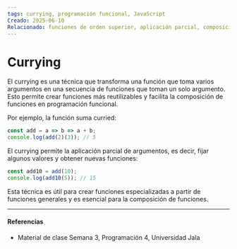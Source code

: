 ```yaml
---
tags: currying, programación funcional, JavaScript
Creado: 2025-06-10
Relacionado: funciones de orden superior, aplicación parcial, composición de funciones
---
```


# Currying

El currying es una técnica que transforma una función que toma varios argumentos en una secuencia de funciones que toman un solo argumento. Esto permite crear funciones más reutilizables y facilita la composición de funciones en programación funcional.

Por ejemplo, la función suma curried:

```js
const add = a => b => a + b;
console.log(add(2)(3)); // 5
```

El currying permite la aplicación parcial de argumentos, es decir, fijar algunos valores y obtener nuevas funciones:

```js
const add10 = add(10);
console.log(add10(5)); // 15
```

Esta técnica es útil para crear funciones especializadas a partir de funciones generales y es esencial para la composición de funciones.

---
#### Referencias
- Material de clase Semana 3, Programación 4, Universidad Jala 